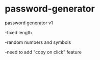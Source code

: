 # password-generator
password generator v1

-fixed length

-random numbers and symbols

-need to add "copy on click" feature
